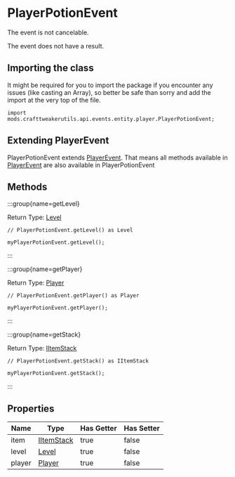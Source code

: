 # PlayerPotionEvent

The event is not cancelable.

The event does not have a result.

## Importing the class

It might be required for you to import the package if you encounter any issues (like casting an Array), so better be safe than sorry and add the import at the very top of the file.
```zenscript
import mods.crafttweakerutils.api.events.entity.player.PlayerPotionEvent;
```


## Extending PlayerEvent

PlayerPotionEvent extends [PlayerEvent](/forge/api/event/entity/player/PlayerEvent). That means all methods available in [PlayerEvent](/forge/api/event/entity/player/PlayerEvent) are also available in PlayerPotionEvent

## Methods

:::group{name=getLevel}

Return Type: [Level](/vanilla/api/world/Level)

```zenscript
// PlayerPotionEvent.getLevel() as Level

myPlayerPotionEvent.getLevel();
```

:::

:::group{name=getPlayer}

Return Type: [Player](/mods/sixikutils/utils/entity/type/player/Player)

```zenscript
// PlayerPotionEvent.getPlayer() as Player

myPlayerPotionEvent.getPlayer();
```

:::

:::group{name=getStack}

Return Type: [IItemStack](/vanilla/api/item/IItemStack)

```zenscript
// PlayerPotionEvent.getStack() as IItemStack

myPlayerPotionEvent.getStack();
```

:::


## Properties

|  Name  |                            Type                            | Has Getter | Has Setter |
|--------|------------------------------------------------------------|------------|------------|
| item   | [IItemStack](/vanilla/api/item/IItemStack)                 | true       | false      |
| level  | [Level](/vanilla/api/world/Level)                          | true       | false      |
| player | [Player](/mods/sixikutils/utils/entity/type/player/Player) | true       | false      |

